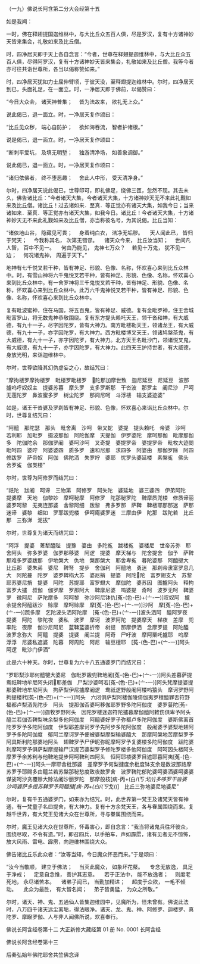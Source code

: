   （一九）佛说长阿含第二分大会经第十五

  如是我闻：

  一时，佛在释翅提国迦维林中，与大比丘众五百人俱，尽是罗汉，复有十方诸神妙天皆来集会，礼敬如来及比丘僧。

  时，四净居天即于天上各自念言：“今者，世尊在释翅提迦维林中，与大比丘众五百人俱，尽得阿罗汉，复有十方诸神妙天皆来集会，礼敬如来及比丘僧。我等今者亦可往共诣世尊所，各当以偈称赞如来。”

  时，四净居天犹如力士屈伸臂顷，于彼天没，至释翅提迦维林中。尔时，四净居天到已，头面礼足，在一面立。时，一净居天即于佛前，以偈赞曰：

“今日大众会，  诸天神普集；
　皆为法故来，  欲礼无上众。”

  说此偈已，退一面立。时，一净居天复作颂曰：

“比丘见众秽，  端心自防护；
　欲如海吞流，  智者护诸根。”

  说是偈已，退一面立。时，一净居天复作颂曰：

“断刺平爱坑，  及填无明堑；
　独游清净场，  如善象调御。”

  说此偈已，退一面立。时，一净居天复作颂曰：

“诸归依佛者，  终不堕恶趣；
　舍此人中形，  受天清净身。”

  尔时，四净居天说此偈已，世尊印可，即礼佛足，绕佛三匝，忽然不现。其去未久，佛告诸比丘：“今者诸天大集，今者诸天大集，十方诸神妙天无不来此礼觐如来及比丘僧。诸比丘！过去诸如来．至真．等正觉亦有诸天大集，如我今日；当来诸如来．至真．等正觉亦有诸天大集，如我今日。诸比丘！今者诸天大集，十方诸神妙天无不来此礼觐如来及比丘僧，亦当称彼名号，为其说偈。比丘当知：

“诸依地山谷，  隐藏见可畏；
　身着纯白衣，  洁净无垢秽。
　天人闻此已，  皆归于梵天；
　今我称其名，  次第无错谬。
　诸天众今来，  比丘汝当知；
　世间凡人智，  百中不见一。
　何由乃能见，  鬼神七万众？
　若见十万鬼，  犹不见一边；
　何况诸鬼神，  周遍于天下。”

  地神有七千悦叉若干种，皆有神足、形貌、色像、名称，怀欢喜心来到比丘众林中。时，有雪山神将六千鬼悦叉若干种，皆有神足、形貌、色像、名称，怀欢喜心来到比丘众林中。有一舍罗神将三千鬼悦叉若干种，皆有神足、形貌、色像、名称，怀欢喜心来到比丘众林中。此万六千鬼神悦叉若干种，皆有神足、形貌、色像、名称，怀欢喜心来到比丘众林中。

  复有毗波蜜神，住在马国，将五百鬼，皆有神足、威德。复有金毗罗神，住王舍城毗富罗山，将无数鬼神恭敬围绕。复有东方提头赖吒天王，领干沓和神，有大威德，有九十一子，尽字因陀罗，皆有大神力。南方毗楼勒天王，领诸龙王，有大威德，有九十一子，亦字因陀罗，有大神力。西方毗楼博叉天王，领诸鸠槃茶鬼，有大威德，有九十一子，亦字因陀罗，有大神力。北方天王名毗沙门，领诸悦叉鬼，有大威德，有九十一子，亦字因陀罗，有大神力。此四天王护持世者，有大威德，身放光明，来诣迦维林中。

  尔时，世尊欲降其幻伪虚妄之心，故结咒曰：

  “摩拘楼罗摩拘楼罗　毗楼罗毗楼罗　𥙡陀那加摩世致　迦尼延豆　尼延豆　波那攎呜呼奴奴主　提婆苏暮　摩头罗　支多罗斯那　干沓波　那罗主　阇尼沙　尸呵　无莲陀罗　鼻波蜜多罗　树尘陀罗　那闾尼呵　斗浮楼　输支婆迹婆”

  如是，诸王干沓婆及罗刹皆有神足、形貌、色像，怀欢喜心来诣比丘众林中。尔时，世尊复结咒曰：

  “阿醯　那陀瑟　那头　毗舍离　沙呵　带叉蛇　婆提　提头赖吒　帝婆　沙呵　若利耶　加毗罗　摄波那伽　阿陀伽摩　天提伽　伊罗婆陀　摩呵那伽　毗摩那伽多　陀伽陀余　那伽罗阇　婆呵沙呵　叉奇提　婆提罗帝　婆提罗帝　毗枚大迹閦　毗呵四　婆咛　阿婆婆四　质多罗　速和尼那　求四多　阿婆由　那伽罗除　阿四　修跋罗　萨帝奴　阿伽　佛陀洒　失罗咛　婆耶　忧罗头婆延楼　素槃㝹　佛头　舍罗㝹　伽类楼”

  尔时，世尊为阿修罗而结咒曰：

  “祇陀　跋阇　呵谛　三物第　阿修罗　阿失陀　婆延地　婆三婆四　伊弟阿陀　提婆摩　天地　伽黎妙　摩呵秘摩　阿修罗　陀那秘罗陀　鞞摩质兜楼　修质谛丽　婆罗呵黎　无夷连那婆　舍黎阿细　跋黎　弗多罗那　萨鞞　鞞楼耶那那迷　萨那迷谛　婆黎　细如　罗耶跋兜楼　伊呵庵婆罗迷　三摩由伊　陀那　跋陀若　比丘那　三弥涕　泥拔”

  尔时，世尊复为诸天而结咒曰：

  “阿浮　提婆　萆犁醯陛　提豫　婆由　多陀㝹　跋楼㝹　婆楼尼　世帝苏弥　耶舍阿头　弥多罗婆　伽罗那移婆　阿逻　提婆　摩天梯与　陀舍提舍　伽予　萨鞞　那难多罗婆跋那　伊地槃大　仇地　槃那槃大　耶舍卑㝹　暮陀婆那　阿醯揵大　比丘那　婆朱弟　婆尼　鞞弩　提步　舍伽利　阿醯地　勇迷　那刹帝隶富罗息几大　阿陀蔓　陀罗　婆罗鞞栴大苏　婆尼捎　提婆　阿陀𥙡陀　富罗翅支大　苏黎耶苏婆尼捎　提婆　阿陀　苏提耶　富罗翅大　摩伽陀　婆苏因　图攎阿头　释拘　富罗大攎　叔伽　伽罗摩　罗那阿大　鞞摩尼婆　呜婆提　奇呵　波罗无呵　鞞婆罗　微阿尼　萨陀摩多　阿呵黎　弥沙阿尼钵仇[菟-(色-巴)+(〦-一)]叹奴阿　攎余提舍阿醯跋沙　赊摩　摩呵赊摩　摩[菟-(色-巴)+(〦-一)]沙阿　摩[菟-(色-巴)+(〦-一)]䟽多摩　乞陀波头洒阿陀摩　[菟-(色-巴)+(〦-一)]波头洒阿　醯阿罗夜　提婆　阿陀　黎陀夜　婆私　波罗　摩诃　波罗阿陀　提婆摩天　梯夜　差摩　兜率陀　夜摩　伽沙尼阿尼　蓝鞞蓝婆折帝　树提　那摩伊洒　念摩罗提　阿陀醯　波罗念弥大　阿醯　提婆　提婆　阇兰提　阿奇　尸吁波　摩阿栗吒攎耶　呜摩　浮浮　尼婆私遮婆　陀暮　阿周陀　阿尼　输豆檀耶　[菟-(色-巴)+(〦-一)]阿头　阿逻　毗沙门伊洒”

  此是六十种天。尔时，世尊复为六十八五通婆罗门而结咒曰：

  “罗耶梨沙耶何醯犍大婆尼　伽毗罗跋兜鞞地阇[菟-(色-巴)+(〦-一)]阿头差暮萨提　鸯祇鞞地牟尼阿头闭𤛆耶差伽　尸梨沙婆呵若[菟-(色-巴)+(〦-一)]阿头梵摩提婆提那婆鞞地牟尼阿头　拘萨梨伊尼攎摩阇逻　鸯祇逻野般阇阿楼呜猿头　摩诃罗野阿拘提楼杙[菟-(色-巴)+(〦-一)]阿头　六闭俱萨梨阿楼伽陵倚伽夷罗檀醯罪否符野福都卢梨洒先陀步　阿头　提那伽否婆呵移伽耶罗野多陀阿伽度　婆罗蔓陀[菟-(色-巴)+(〦-一)]迦牧罗野阿头　因陀罗楼迷迦符陀攎暮摩伽醯阿敕伤俱卑予阿头醯兰若伽否鞞梨味余梨多他阿伽度　阿醯婆好罗子弥都卢多陀阿伽度　婆斯佛离首陀罗罗予多陀阿伽度　伊梨耶差摩诃罗予先阿步多陀阿伽度　般阇婆予婆梨地翅阿罗予多陀阿伽度　郁阿兰摩诃罗予便被婆梨摩梨输婆醯大　那摩阿槃地苦摩梨罗予阿具斯利陀那婆地阿头　翅鞞罗予尸伊昵弥昵摩呵罗予复婆楼多陀阿伽度　跋陀婆利摩呵罗予俱萨梨摩提输尸汉提苫婆梨罗予修陀罗楼多他阿伽度　阿呵因头楼阿头摩罗予余苏利与他鞞地提步阿呵鞞利四阿头　恒阿耶楼婆罗目遮耶暮阿夷[菟-(色-巴)+(〦-一)]阿头一摩耶舍枇那婆　差摩罗予何梨揵度余枇度钵支余是数波那路摩苏罗予耶赐多由醯兰若苏槃那秘愁度致夜数罗舍　波罗鞞陀郁陀婆呵婆洒婆呵婆婆谋娑呵沙贪覆赊大赊法阇沙丽罗陀　那摩般枝[病-丙+(白/(ㄎ*戈))]多哆罗干沓婆　沙呵婆萨多提苏鞞罗予阿醯揵[病-丙+(白/(ㄎ*戈))]　比丘三弥地婆尼地婆尼”

  尔时，复有千五通婆罗门，如来亦为结咒。时，此世界第一梵王及诸梵天皆有神通，有一梵童子名曰提舍，有大神力。复有十方余梵天王，各与眷属围绕而来。复越千世界，有大梵王见诸大众在世尊所，寻与眷属围绕而来。

  尔时，魔王见诸大众在世尊所，怀毒害心，即自念言：“我当将诸鬼兵往坏彼众，围绕尽取，不令有遗。”时，即召四兵，以手拍车，声如霹雳，诸有见者无不惊怖，放大风雨、雷电、霹雳，向迦维林围绕大众。

  佛告诸比丘乐此众者：“汝等当知，今日魔众怀恶而来。”于是颂曰：

“汝今当敬顺，  建立于佛法；
　当灭此魔众，  如象坏花藂。
　专念无放逸，  具足于净戒；
　定意自念惟，  善护其志意。
　若于正法中，  能不放逸者；
　则度老死地，  永尽诸苦本。
　诸弟子闻已，  当勤加精进；
　超度于众欲，  一毛不倾动。
　此众为最胜，  有大智名闻；
　弟子皆勇猛，  为众之所敬。”

  尔时，诸天、神、鬼、五通仙人皆集迦维园中，见魔所为，怪未曾有。佛说此法时，八万四千诸天远尘离垢，得法眼净。诸天、龙、鬼、神、阿修罗、迦楼罗、真陀罗、摩睺罗伽、人与非人闻佛所说，欢喜奉行。

  佛说长阿含经卷第十二
大正新修大藏经第 01 册 No. 0001 长阿含经


  佛说长阿含经卷第十三

  后秦弘始年佛陀耶舍共竺佛念译

